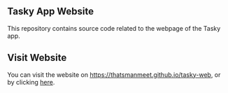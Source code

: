 
## Tasky App Website

This repository contains source code related to the webpage of the Tasky app.

## Visit Website

You can visit the website on https://thatsmanmeet.github.io/tasky-web, or by clicking [here](https://thatsmanmeet.github.io/tasky-web).
